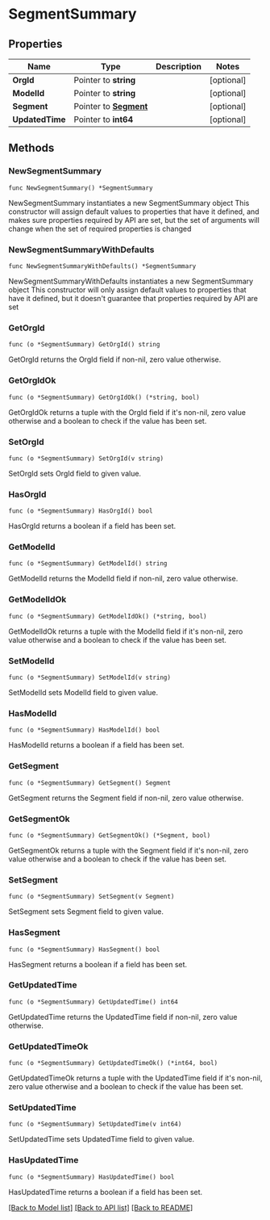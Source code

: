 # SegmentSummary

## Properties

Name | Type | Description | Notes
------------ | ------------- | ------------- | -------------
**OrgId** | Pointer to **string** |  | [optional] 
**ModelId** | Pointer to **string** |  | [optional] 
**Segment** | Pointer to [**Segment**](Segment.md) |  | [optional] 
**UpdatedTime** | Pointer to **int64** |  | [optional] 

## Methods

### NewSegmentSummary

`func NewSegmentSummary() *SegmentSummary`

NewSegmentSummary instantiates a new SegmentSummary object
This constructor will assign default values to properties that have it defined,
and makes sure properties required by API are set, but the set of arguments
will change when the set of required properties is changed

### NewSegmentSummaryWithDefaults

`func NewSegmentSummaryWithDefaults() *SegmentSummary`

NewSegmentSummaryWithDefaults instantiates a new SegmentSummary object
This constructor will only assign default values to properties that have it defined,
but it doesn't guarantee that properties required by API are set

### GetOrgId

`func (o *SegmentSummary) GetOrgId() string`

GetOrgId returns the OrgId field if non-nil, zero value otherwise.

### GetOrgIdOk

`func (o *SegmentSummary) GetOrgIdOk() (*string, bool)`

GetOrgIdOk returns a tuple with the OrgId field if it's non-nil, zero value otherwise
and a boolean to check if the value has been set.

### SetOrgId

`func (o *SegmentSummary) SetOrgId(v string)`

SetOrgId sets OrgId field to given value.

### HasOrgId

`func (o *SegmentSummary) HasOrgId() bool`

HasOrgId returns a boolean if a field has been set.

### GetModelId

`func (o *SegmentSummary) GetModelId() string`

GetModelId returns the ModelId field if non-nil, zero value otherwise.

### GetModelIdOk

`func (o *SegmentSummary) GetModelIdOk() (*string, bool)`

GetModelIdOk returns a tuple with the ModelId field if it's non-nil, zero value otherwise
and a boolean to check if the value has been set.

### SetModelId

`func (o *SegmentSummary) SetModelId(v string)`

SetModelId sets ModelId field to given value.

### HasModelId

`func (o *SegmentSummary) HasModelId() bool`

HasModelId returns a boolean if a field has been set.

### GetSegment

`func (o *SegmentSummary) GetSegment() Segment`

GetSegment returns the Segment field if non-nil, zero value otherwise.

### GetSegmentOk

`func (o *SegmentSummary) GetSegmentOk() (*Segment, bool)`

GetSegmentOk returns a tuple with the Segment field if it's non-nil, zero value otherwise
and a boolean to check if the value has been set.

### SetSegment

`func (o *SegmentSummary) SetSegment(v Segment)`

SetSegment sets Segment field to given value.

### HasSegment

`func (o *SegmentSummary) HasSegment() bool`

HasSegment returns a boolean if a field has been set.

### GetUpdatedTime

`func (o *SegmentSummary) GetUpdatedTime() int64`

GetUpdatedTime returns the UpdatedTime field if non-nil, zero value otherwise.

### GetUpdatedTimeOk

`func (o *SegmentSummary) GetUpdatedTimeOk() (*int64, bool)`

GetUpdatedTimeOk returns a tuple with the UpdatedTime field if it's non-nil, zero value otherwise
and a boolean to check if the value has been set.

### SetUpdatedTime

`func (o *SegmentSummary) SetUpdatedTime(v int64)`

SetUpdatedTime sets UpdatedTime field to given value.

### HasUpdatedTime

`func (o *SegmentSummary) HasUpdatedTime() bool`

HasUpdatedTime returns a boolean if a field has been set.


[[Back to Model list]](../README.md#documentation-for-models) [[Back to API list]](../README.md#documentation-for-api-endpoints) [[Back to README]](../README.md)


